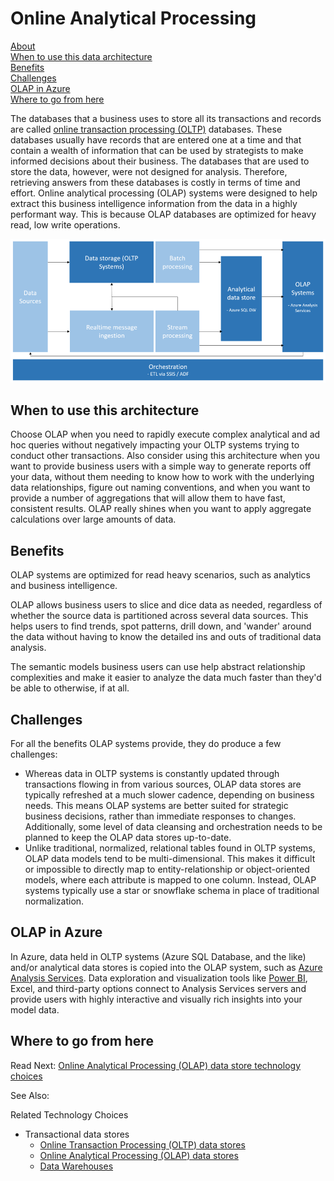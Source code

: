 # Online Analytical Processing

[About]()  
[When to use this data architecture](#whentouse)  
[Benefits](#benefits)  
[Challenges](#challenges)  
[OLAP in Azure](#inazure)   
[Where to go from here](#wheretogo)  

<a name="about"></a>
The databases that a business uses to store all its transactions and records are called [online transaction processing (OLTP)](online-transaction-processing.md) databases. These databases usually have records that are entered one at a time and that contain a wealth of information that can be used by strategists to make informed decisions about their business. The databases that are used to store the data, however, were not designed for analysis. Therefore, retrieving answers from these databases is costly in terms of time and effort. Online analytical processing (OLAP) systems were designed to help extract this business intelligence information from the data in a highly performant way. This is because OLAP databases are optimized for heavy read, low write operations.

![OLAP in Azure](./images/olap-data-pipeline.png)

## <a name="whentouse"></a>When to use this architecture

Choose OLAP when you need to rapidly execute complex analytical and ad hoc queries without negatively impacting your OLTP systems trying to conduct other transactions. Also consider using this architecture when you want to provide business users with a simple way to generate reports off your data, without them needing to know how to work with the underlying data relationships, figure out naming conventions, and when you want to provide a number of aggregations that will allow them to have fast, consistent results. OLAP really shines when you want to apply aggregate calculations over large amounts of data.

## <a name="benefits"></a>Benefits

OLAP systems are optimized for read heavy scenarios, such as analytics and business intelligence.

OLAP allows business users to slice and dice data as needed, regardless of whether the source data is partitioned across several data sources. This helps users to find trends, spot patterns, drill down, and 'wander' around the data without having to know the detailed ins and outs of traditional data analysis.

The semantic models business users can use help abstract relationship complexities and make it easier to analyze the data much faster than they'd be able to otherwise, if at all.

## <a name="challenges"></a>Challenges

For all the benefits OLAP systems provide, they do produce a few challenges:

- Whereas data in OLTP systems is constantly updated through transactions flowing in from various sources, OLAP data stores are typically refreshed at a much slower cadence, depending on business needs. This means OLAP systems are better suited for strategic business decisions, rather than immediate responses to changes. Additionally, some level of data cleansing and orchestration needs to be planned to keep the OLAP data stores up-to-date.
- Unlike traditional, normalized, relational tables found in OLTP systems, OLAP data models tend to be multi-dimensional. This makes it difficult or impossible to directly map to entity-relationship or object-oriented models, where each attribute is mapped to one column. Instead, OLAP systems typically use a star or snowflake schema in place of traditional normalization.

## <a name="inazure"></a>OLAP in Azure

In Azure, data held in OLTP systems (Azure SQL Database, and the like) and/or analytical data stores is copied into the OLAP system, such as [Azure Analysis Services](https://docs.microsoft.com/azure/analysis-services/analysis-services-overview). Data exploration and visualization tools like [Power BI](https://powerbi.microsoft.com), Excel, and third-party options connect to Analysis Services servers and provide users with highly interactive and visually rich insights into your model data.

## <a name="wheretogo"></a>Where to go from here
Read Next:
[Online Analytical Processing (OLAP) data store technology choices](../technology-choices/olap-data-stores.md)

See Also:

Related Technology Choices
- Transactional data stores
    - [Online Transaction Processing (OLTP) data stores](../technology-choices/oltp-data-stores.md)
    - [Online Analytical Processing (OLAP) data stores](../technology-choices/olap-data-stores.md)
    - [Data Warehouses](../technology-choices/data-warehouses.md)